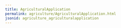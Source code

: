 ```yaml
---
title: AgriculturalApplication
permalink: agriculture/AgriculturalApplication.html
jsonid: agriculture_agriculturalapplication
---
```

